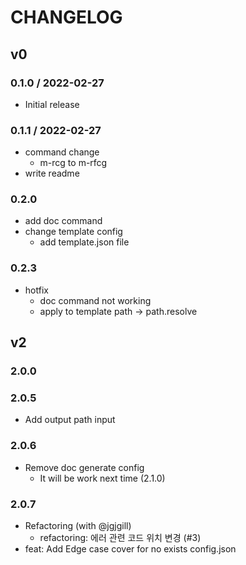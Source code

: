 # CHANGELOG

## v0

### 0.1.0 / 2022-02-27

- Initial release

### 0.1.1 / 2022-02-27

- command change
  - m-rcg to m-rfcg
- write readme

### 0.2.0

- add doc command
- change template config
  - add template.json file

### 0.2.3

- hotfix
  - doc command not working
  - apply to template path -> path.resolve

## v2

### 2.0.0

### 2.0.5

- Add output path input

### 2.0.6

- Remove doc generate config
  - It will be work next time (2.1.0)

### 2.0.7

- Refactoring (with @jgjgill)
  - refactoring: 에러 관련 코드 위치 변경 (#3)
- feat: Add Edge case cover for no exists config.json
